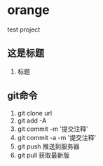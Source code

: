 # orange
test project

## 这是标题
1. 标题

## git命令
1. git clone url
2. git add -A
3. git commit -m '提交注释'
4. git commit -a -m '提交注释'
5. git push 推送到服务器
6. git pull 获取最新版
